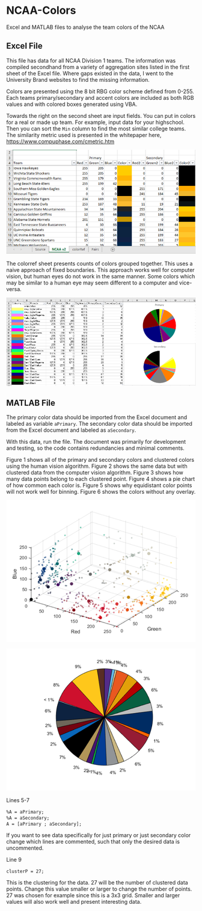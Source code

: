 # NCAA-Colors
Excel and MATLAB files to analyse the team colors of the NCAA

## Excel File
This file has data for all NCAA Division 1 teams. The information was compiled secondhand from a variety of aggregation sites listed in the first sheet of the Excel file. Where gaps existed in the data, I went to the University Brand websites to find the missing information.

Colors are presented using the 8 bit RBG color scheme defined from 0-255. Each teams primary/secondary and accent colors are included as both RGB values and with colored boxes generated using VBA.

Towards the right on the second sheet are input fields. You can put in colors for a real or made up team. For example, input data for your highschool. Then you can sort the `Min` column to find the most similar college teams. The similarity metric used is presented in the whitepaper here, https://www.compuphase.com/cmetric.htm

![Similar to Iowa](/Iowa.png)

The colorref sheet presents counts of colors grouped together. This uses a naive approach of fixed boundaries. This approach works well for computer vision, but human eyes do not work in the same manner. Some colors which may be similar to a human eye may seem different to a computer and vice-versa.

![Naive color grouping](/colorref.png)


## MATLAB File

The primary color data should be imported from the Excel document and labeled as variable `aPrimary`. The secondary color data should be imported from the Excel document and labeled as `aSecondary`.

With this data, run the file. The document was primarily for development and testing, so the code contains redundancies and minimal comments. 

Figure 1 shows all of the primary and secondary colors and clustered colors using the human vision algorithm. Figure 2 shows the same data but with clustered data from the computer vision algorithm. Figure 3 shows how many data points belong to each clustered point. Figure 4 shows a pie chart of how common each color is. Figure 5 shows why equidistant color points will not work well for binning. Figure 6 shows the colors without any overlay.

![Figure 1](/fig1.png)

![Figure 4](/fig4.png)

Lines 5-7
```
%A = aPrimary;
%A = aSecondary;
A = [aPrimary ; aSecondary];
```
If you want to see data specifically for just primary or just secondary color change which lines are commented, such that only the desired data is uncommented.

Line 9
```
clusterP = 27;
```
This is the clustering for the data. 27 will be the number of clustered data points. Change this value smaller or larger to change the number of points. 27 was chosen for example since this is a 3x3 grid. Smaller and larger values will also work well and present interesting data.
